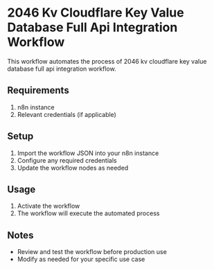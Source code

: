 # 2046 Kv Cloudflare Key Value Database Full Api Integration Workflow

This workflow automates the process of 2046 kv cloudflare key value database full api integration workflow.

## Requirements

1. n8n instance
2. Relevant credentials (if applicable)

## Setup

1. Import the workflow JSON into your n8n instance
2. Configure any required credentials
3. Update the workflow nodes as needed

## Usage

1. Activate the workflow
2. The workflow will execute the automated process

## Notes

- Review and test the workflow before production use
- Modify as needed for your specific use case
